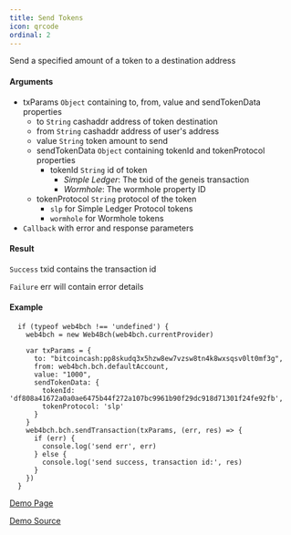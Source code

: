 ```yaml
---
title: Send Tokens
icon: qrcode
ordinal: 2
---
```


Send a specified amount of a token to a destination address

#### Arguments

-  txParams `Object` containing to, from, value and sendTokenData properties
   - to `String` cashaddr address of token destination
   - from `String` cashaddr address of user's address
   - value `String` token amount to send
   - sendTokenData `Object` containing tokenId and tokenProtocol properties
     - tokenId `String` id of token
       - *Simple Ledger*: The txid of the geneis transaction
       - *Wormhole*: The wormhole property ID
    - tokenProtocol `String` protocol of the token
      - `slp` for Simple Ledger Protocol tokens
      - `wormhole` for Wormhole tokens
-  `Callback` with error and response parameters

#### Result

`Success` txid contains the transaction id

`Failure` err will contain error details

#### Example

      if (typeof web4bch !== 'undefined') {
        web4bch = new Web4Bch(web4bch.currentProvider)

        var txParams = {
          to: "bitcoincash:pp8skudq3x5hzw8ew7vzsw8tn4k8wxsqsv0lt0mf3g",
          from: web4bch.bch.defaultAccount,
          value: "1000",
          sendTokenData: {
            tokenId: 'df808a41672a0a0ae6475b44f272a107bc9961b90f29dc918d71301f24fe92fb',
            tokenProtocol: 'slp'
          }
        }
        web4bch.bch.sendTransaction(txParams, (err, res) => {
          if (err) {
            console.log('send err', err)
          } else {
            console.log('send success, transaction id:', res)
          }
        })
      }

[Demo Page](https://badgerwallet.github.io/badger-samples/send-tokens.html)

[Demo Source](https://github.com/BadgerWallet/badger-samples/blob/master/send-tokens.html)